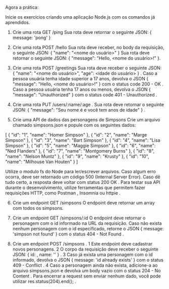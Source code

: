 Agora a prática:

Inicie os exercícios criando uma aplicação Node.js com os comandos já aprendidos.

1. Crie uma rota GET /ping
Sua rota deve retornar o seguinte JSON: { message: 'pong' }


2. Crie uma rota POST /hello
Sua rota deve receber, no body da requisição, o seguinte JSON: { "name": "<nome do usuário>" }
Sua rota deve retornar o seguinte JSON: { "message": "Hello, <nome do usuário>!" }.


3. Crie uma rota POST /greetings
Sua rota deve receber o seguinte JSON: { "name": "<nome do usuário>", "age": <idade do usuário> } .
Caso a pessoa usuária tenha idade superior a 17 anos, devolva o JSON { "message": "Hello, <nome do usuário>!" } com o status code 200 - OK .
Caso a pessoa usuária tenha 17 anos ou menos, devolva o JSON { "message": "Unauthorized" } com o status code 401 - Unauthorized .


4. Crie uma rota PUT /users/:name/:age .
Sua rota deve retornar o seguinte JSON: { "message": "Seu nome é <name> e você tem <age> anos de idade" } .


5. Crie uma API de dados das personagens de Simpsons
Crie um arquivo chamado simpsons.json e popule com os seguintes dados:

[
  {
    "id": "1",
    "name": "Homer Simpson"
  },
  {
    "id": "2",
    "name": "Marge Simpson"
  },
  {
    "id": "3",
    "name": "Bart Simpson"
  },
  {
    "id": "4",
    "name": "Lisa Simpson"
  },
  {
    "id": "5",
    "name": "Maggie Simpson"
  },
  {
    "id": "6",
    "name": "Ned Flanders"
  },
  {
    "id": "7",
    "name": "Montgomery Burns"
  },
  {
    "id": "8",
    "name": "Nelson Muntz"
  },
  {
    "id": "9",
    "name": "Krusty"
  },
  {
    "id": "10",
    "name": "Milhouse Van Houten"
  }
]

Utilize o modulo fs do Node para ler/escrever arquivos.
Caso algum erro ocorra, deve ser retornado um código 500 (Internal Server Error).
Caso dê tudo certo, a resposta deve voltar com status 200 OK .
Para testar sua API durante o desenvolvimento, utilize ferramentas que permitem fazer requisições HTTP, como Postman , Insomnia ou httpie .


6. Crie um endpoint GET /simpsons
O endpoint deve retornar um array com todos os simpsons.


7. Crie um endpoint GET /simpsons/:id
O endpoint deve retornar o personagem com o id informado na URL da requisição.
Caso não exista nenhum personagem com o id especificado, retorne o JSON { message: 'simpson not found' } com o status 404 - Not Found .


8. Crie um endpoint POST /simpsons .
  1 Este endpoint deve cadastrar novos personagens.
  2 O corpo da requisição deve receber o seguinte JSON: { id: <id-da-personagem>, name: '<nome-da-personagem>' } .
  3 Caso já exista uma personagem com o id informado, devolva o JSON { message: 'id already exists' } com o status 409 - Conflict .
  4 Caso a personagem ainda não exista, adicione-a ao arquivo simpsons.json e devolva um body vazio com o status 204 - No Content . Para encerrar a request sem enviar nenhum dado, você pode utilizar res.status(204).end(); .